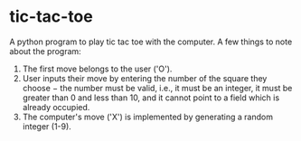 # tic-tac-toe
A python program to play tic tac toe with the computer.
A few things to note about the program:
1) The first move belongs to the user ('O').
2) User inputs their move by entering the number of the square they choose − the number must be valid, i.e., it must be an integer, it must be greater than 0 and less than 10, and it cannot point to a field which is already occupied.
3) The computer's move ('X') is implemented by generating a random integer (1-9).
